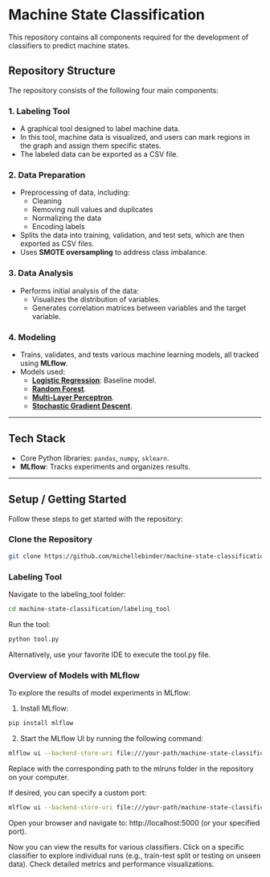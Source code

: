 # Machine State Classification

This repository contains all components required for the development of classifiers to predict machine states.

## Repository Structure

The repository consists of the following four main components:

### 1. **Labeling Tool**
- A graphical tool designed to label machine data.
- In this tool, machine data is visualized, and users can mark regions in the graph and assign them specific states.
- The labeled data can be exported as a CSV file.

### 2. **Data Preparation**
- Preprocessing of data, including:
  - Cleaning
  - Removing null values and duplicates
  - Normalizing the data
  - Encoding labels
- Splits the data into training, validation, and test sets, which are then exported as CSV files.
- Uses **SMOTE oversampling** to address class imbalance.

### 3. **Data Analysis**
- Performs initial analysis of the data:
  - Visualizes the distribution of variables.
  - Generates correlation matrices between variables and the target variable.

### 4. **Modeling**
- Trains, validates, and tests various machine learning models, all tracked using **MLflow**.
- Models used:
  - **[Logistic Regression](modeling/logistic_regression)**: Baseline model.
  - **[Random Forest](modeling/random_forest)**.
  - **[Multi-Layer Perceptron](modeling/multi_layer_perceptron)**.
  - **[Stochastic Gradient Descent](modeling/stochastic_gradient_descent)**.

---

## Tech Stack
- Core Python libraries: `pandas`, `numpy`, `sklearn`.
- **MLflow**: Tracks experiments and organizes results.

---

## Setup / Getting Started
Follow these steps to get started with the repository:

### Clone the Repository
```bash
git clone https://github.com/michellebinder/machine-state-classification.git
```




### Labeling Tool
Navigate to the labeling_tool folder:
```bash
cd machine-state-classification/labeling_tool
```
Run the tool:
```bash
python tool.py
```
Alternatively, use your favorite IDE to execute the tool.py file.




### Overview of Models with MLflow
To explore the results of model experiments in MLflow:

1. Install MLflow:
```bash
pip install mlflow
```

2. Start the MLflow UI by running the following command:
```bash
mlflow ui --backend-store-uri file:///your-path/machine-state-classification/mlruns
```
Replace <your-path> with the corresponding path to the mlruns folder in the repository on your computer.

If desired, you can specify a custom port:
```bash
mlflow ui --backend-store-uri file:///your-path/machine-state-classification/mlruns --port 1234
```
Open your browser and navigate to:
http://localhost:5000 (or your specified port).

Now you can view the results for various classifiers.
Click on a specific classifier to explore individual runs (e.g., train-test split or testing on unseen data).
Check detailed metrics and performance visualizations.
